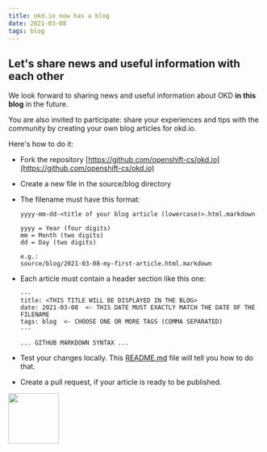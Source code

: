 ```yaml
---
title: okd.io now has a blog
date: 2021-03-08
tags: blog
---
```



## Let's share news and useful information with each other

We look forward to sharing news and useful information about OKD **in this blog** in the future. 

You are also invited to participate: share your experiences and tips with the community by creating your own blog articles for okd.io.

Here's how to do it:

* Fork the repository [https://github.com/openshift-cs/okd.io](https://github.com/openshift-cs/okd.io)
* Create a new file in the source/blog directory
* The filename must have this format: 

    ```
    yyyy-mm-dd-<title of your blog article (lowercase)>.html.markdown

    yyyy = Year (four digits)
    mm = Month (two digits)
    dd = Day (two digits)

    e.g.:
    source/blog/2021-03-08-my-first-article.html.markdown
    ```
* Each article must contain a header section like this one:

    ```
    ---
    title: <THIS TITLE WILL BE DISPLAYED IN THE BLOG>
    date: 2021-03-08  <- THIS DATE MUST EXACTLY MATCH THE DATE OF THE FILENAME
    tags: blog  <- CHOOSE ONE OR MORE TAGS (COMMA SEPARATED)
    ---

    ... GITHUB MARKDOWN SYNTAX ...
    ```
* Test your changes locally. This [README.md](https://github.com/openshift-cs/okd.io) file will tell you how to do that.
* Create a pull request, if your article is ready to be published.


<img src="/blog/2021/03/08/new-blog/okd-panda-flat_rocketeer_with_number.svg" width="100" />


